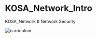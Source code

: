 # KOSA_Network_Intro
KOSA_Network & Network Security


![curriculum](https://user-images.githubusercontent.com/54794815/163516484-769e379c-c927-46cb-b2ab-8909d08449b8.jpg)
